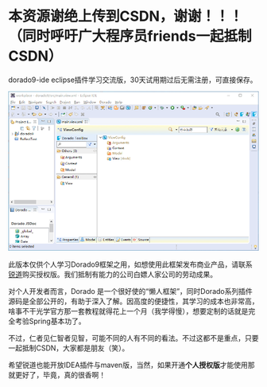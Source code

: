 # 本资源谢绝上传到CSDN，谢谢！！！（同时呼吁广大程序员friends一起抵制CSDN）

dorado9-ide eclipse插件学习交流版，30天试用期过后无需注册，可直接保存。

![](record.gif)

此版本仅供个人学习Dorado9框架之用，如想使用此框架发布商业产品，请联系[锐道](http://www.bstek.com/)购买授权版。我们抵制有能力的公司白嫖人家公司的劳动成果。

对个人开发者而言，Dorado 是一个很好使的“懒人框架”，同时Dorado系列插件源码是全部公开的，有助于深入了解。因高度的便捷性，其学习的成本也非常高，啥事不干光学官方那一套教程就得花上一个月（我学得慢），想要定制的话就是完全考验Spring基本功了。

不过，仁者见仁智者见智，可能不同的人有不同的看法。不过这都不是重点，只要一起抵制CSDN，大家都是朋友（笑）。

希望锐道也能开放IDEA插件与maven版，当然，如果开通**个人授权版**才能使用那就更好了，毕竟，真的很香啊！